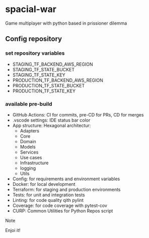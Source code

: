 # spacial-war
Game multiplayer with python based in prissioner dilemma

## Config repository
### set repository variables
  - STAGING_TF_BACKEND_AWS_REGION
  - STAGING_TF_STATE_BUCKET
  - STAGING_TF_STATE_KEY
  - PRODUCTION_TF_BACKEND_AWS_REGION
  - PRODUCTION_TF_STATE_BUCKET
  - PRODUCTION_TF_STATE_KEY

### available pre-build
  - GitHub Actions: CI for commits, pre-CD for PRs, CD for merges
  - .vscode settings: IDE status bar color
  - App structure: Hexagonal architectur:
    - Adapters
    - Core
    - Domain
    - Models
    - Services
    - Use cases
    - Infrastructure
    - logging
    - Utils
  - Config: for requirements and environment variables
  - Docker: for local development
  - Terraform: for staging and production environments
  - Tests: for unit and integration tests
  - Linting: for code quality qith pylint
  - Coverage: for code coverage with pytest-cov
  - CURP: Common Utilities for Python Repos script

> [!NOTE]
> Enjoi it!